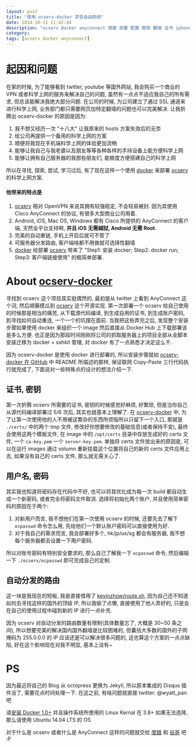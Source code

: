 ```yaml
---
layout: post
title: "使用 ocserv-docker 享受自由网络"
date: 2014-10-11 11:42:44
description: "ocserv docker anyconnect 搭建 部署 配置 教程 翻墙 证书 iphone android"
category: 
tags: [ocserv docker anyconnect]
---
```

# 起因和问题
在家的时候, 为了能够看到 twitter, youtube 等国外网站, 我会购买一个商业的 VPN 或者科学上网的服务来解决自己的问题, 虽然有一点点不适应我自己的所有需求, 但总该能解决我绝大部分问题. 在公司的时候, 为公司建立了通过 SSL 通道来进行科学上网, 业务部门都只需要网页加特定翻墙的问题也可以完美解决. 让我折腾出 ocserv-docker 的原因是因为:

1. 我不想又经历一次 "十八大" 让我原来的 hosts 方案失效后的无奈
1. 给公司再提供一个备用的科学上网的方案
1. 顺便将我现在手机端科学上网的体验更加流畅
1. 能够让我自己与我老婆以及朋友等等各种各样的手持设备上能方便科学上网
1. 能够让拥有自己服务器的我那些朋友们, 能极度方便搭建自己的科学上网

所以在寻找, 探索, 尝试, 学习过后, 有了现在这样一个使用 [docker][docker-site] 来部署 [ocserv][ocserv-site] 的科学上网方案.

#### 他带来的特点是

1. [ocserv][ocserv-site] 相对 OpenVPN 来说其拥有较强稳定, 不会轻易被封. 因为其使用 Cisco AnyConnect 的协议, 有很多大型商业公司用着.
1. Android, iOS, Mac OS, Windows 都有 Cisco 所提供的 AnyConnect 的客户端, 天然全平台支持啊, **并且 iOS 无需越狱, Android 无需 Root**.
1. 完美的自动重链, 手机上开启后就可不管了
1. 可服务器分发路由, 客户端啥都不用做就可选择性翻墙
1. [docker][docker-site] 给部署 [ocserv][ocserv-site] 带来了 "Step1: 安装 docker; Step2: docker run; Step3: 客户端链接使用" 的极简单部署.


# About [ocserv-docker][github]
寻找到 ocserv 这个项目其实挺偶然的, 最初是从 twitter 上看到 AnyConnect 这个词, 然后顺藤摸瓜到 [ocserv][ocserv-site] 这个开源实现. 第一次部署一个 ocserv 给自己使用的时候那是相当的痛苦, 从下载源代码编译, 到生成自用的证书, 到生成账户密码, 到寻找如何自动重连, 一个一个的坑摆在面前. 当我把这些弄完之后, 发现整个安装步骤如果使用 docker 来组织一个 image 然后直接从 Docker Hub 上下载部署该是多么方便. 也正是因为那段时间刚刚将公司的抓取服务器上的项目全部从全脚本安装迁移为 docker + sshkit 管理, 对 docker 有了一点熟悉才决定这么干.

因为 ocserv-docker 是使用 docker 进行部署的, 所以安装步骤就如 [ocserv-docker 在 GitHub][github] 中 README 所描述的那样, 保证联网 Copy-Paste 三行代码执行就完成了, 下面说对一些特殊点的设计的想法介绍一下.

## 证书, 密钥
第一次折腾 ocserv 所需要的证书, 密钥的时候感觉好麻烦, 好繁琐, 但是当你自己从源代码编译部署过 5/6 次后, 其实也就基本上理解了. 在 [ocserv-docker][dochub] 中, 为了让第一次使用他的人不用被这繁杂的东西所烦恼所以只留下一个入口, 那就是 `./certs/` 中的两个 tmp 文件, 修改好你想要修改的基础信息(或者保持不变), 最终会使用这两个模板文件, 在 image 中的 `/opt/certs` 目录中存放生成好的 certs 文件, 一个 `ca-key.pem` 一个 `server-key.pem`. 单独将 certs 文件放出来的原因是, 可以在运行 images 通过 volumn 重新挂载这个位置将自己的新的 certs 文件应用上去, 如果没有自己的 certs 文件, 那么就无需关心了.

## 用户名, 密码
其实我也知道将密码存在代码中不好, 也可以将其优化成为每一次 build 都自动生成一个新密码, 或者完全将密码文件取消. 选择将初始化两个账户, 并且使用简单密码的原因在于两个:

1. 对新用户而言, 我不想他们在第一次使用 ocserv 的时候, 还要先去了解下 `ocpasswd` 命令怎么用, 先给他们一个默认账户密码可以直接使用为好.
1. 对于我自己的需求而言, 我会部署好多个, hk/jp/us/sg 都会有服务器, 我不想每个服务器都去设置一下用户密码.

所以对账号密码有特别安全要求的, 那么自己了解我一下 `ocpasswd` 命令, 然后编辑一下 `./ocserv/ocpasswd` 即可完成自己的定制.

## 自动分发的路由
这一块是我现在的短板, 我是直接借用了 [kevinzhow/route.sh](https://gist.github.com/kevinzhow/9661732), 因为自己还不知道如何去寻找这样的国外的顶级 IP, 所以我偷了点懒, 直接使用了他人弄好的, 只是会在自己的使用过程中碰到新的 IP 进行一点补充.

因为 ocserv 对自动分发的路由数量有限制(具体数量忘了, 大概是 30~50 条之间), 所以想要完美的解决国内国外翻墙是比较困难的, 但囊括大多数的国外的子网掩码为 255.0.0.0 的 IP 应该还是可以解决很多问题的, 这也算这个方案的一点点缺陷, 好在这个影响现在对我不明显, 基本上没有~

# PS
因为最近将自己的 Blog 从 octopress 更换为 Jekyll, 所以原本集成的 Disqus 插件没了, 需要花点时间处理一下. 在这之前, 有啥问题就直接 twitter: @wyatt_pan 吧

请[安装 Docker 1.0+](https://gist.github.com/wppurking/55db8651a88425e0f977) 并且操作系统所使用的 Linux Kernal 在 3.8+  如果无法选择, 那么请使用 Ubuntu 14.04 LTS 的 OS

对于什么是 ocserv 或者什么是 AnyConnect 这样的问题就交给 [度娘](http://www.baidu.com/s?ie=utf-8&f=8&rsv_bp=1&tn=baiduhome_pg&wd=anyconnect%20ocserv&rsv_spt=1&rsv_enter=1&rsv_sug3=9&rsv_sug2=0&inputT=1331) 和 [谷哥](https://www.google.com/#newwindow=1&hl=en&qscrl=1&q=what+is+anyconnect) 吧 :P


[docker-site]: https://docker.com/ "Docker Inc."
[ocserv-site]: http://www.infradead.org/ocserv/ "OpenConnect VPN Server"
[github]: https://github.com/wppurking/ocserv-docker "GitHub ocserv-docker"
[dochub]: https://registry.hub.docker.com/u/wppurking/ocserv/ "Docker ocserv"
